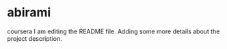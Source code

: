 # abirami
coursera
I am editing the README file. Adding some more details about the project description.

